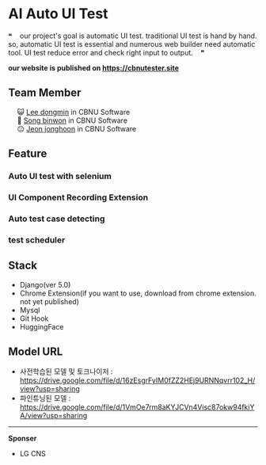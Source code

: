 # AI Auto UI Test

&#10077; &nbsp;&nbsp; our project's goal is automatic UI test. traditional UI test is hand by hand. so, automatic UI test is essential and numerous web builder need automatic tool. UI test reduce error and check right input to output. &nbsp;&nbsp; &#10078;    
  
**our website is published on https://cbnutester.site**
## Team Member  

&emsp; &#128570; [Lee dongmin](https://github.com/NKIWI0310) in CBNU Software  
&emsp; &#128585; [Song binwon](https://github.com/binwon-Song) in CBNU Software  
&emsp; &#128528; [Jeon jonghoon](https://github.com/jjh6593) in CBNU Software  
 
## Feature
### Auto UI test with selenium
### UI Component Recording Extension
### Auto test case detecting
### test scheduler

## Stack
- Django(ver 5.0)
- Chrome Extension(if you want to use, download from chrome extension. not yet published) 
- Mysql
- Git Hook
- HuggingFace

## Model URL
- 사전학습된 모델 및 토크나이저 : https://drive.google.com/file/d/16zEsgrFyIM0fZZ2HEj9URNNqvrr102_H/view?usp=sharing
- 파인튜닝된 모델 : https://drive.google.com/file/d/1VmOe7rm8aKYJCVn4Visc87okw94fkiYA/view?usp=sharing

---
**Sponser**
- LG CNS
